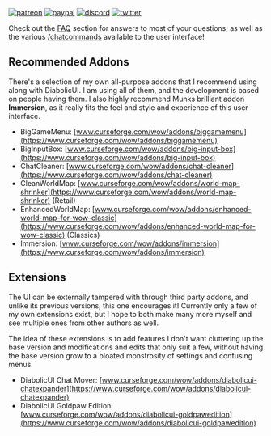 [![patreon](https://www.goldpawsstuff.com/shared/img/common/pa-button.png)](https://www.patreon.com/goldpawsstuff)
[![paypal](https://www.goldpawsstuff.com/shared/img/common/pp-button.png)](https://www.paypal.me/goldpawsstuff)
[![discord](https://www.goldpawsstuff.com/shared/img/common/dd-button.png)](https://discord.gg/MUSfWXd)
[![twitter](https://www.goldpawsstuff.com/shared/img/common/tw-button.png)](https://twitter.com/GoldpawsStuff)

Check out the [FAQ](https://github.com/GoldpawsStuff/DiabolicUI/wiki/FAQ) section for answers to most of your questions, as well as the various [/chatcommands](https://github.com/GoldpawsStuff/DiabolicUI/wiki/Chat_Commands) available to the user interface!

## Recommended Addons
There's a selection of my own all-purpose addons that I recommend using along with DiabolicUI. I am using all of them, and the development is based on people having them. I also highly recommend Munks brilliant addon **Immersion**, as it really fits the feel and style and experience of this user interface.

* BigGameMenu: [www.curseforge.com/wow/addons/biggamemenu](https://www.curseforge.com/wow/addons/biggamemenu)
* BigInputBox: [www.curseforge.com/wow/addons/big-input-box](https://www.curseforge.com/wow/addons/big-input-box)
* ChatCleaner: [www.curseforge.com/wow/addons/chat-cleaner](https://www.curseforge.com/wow/addons/chat-cleaner)
* CleanWorldMap: [www.curseforge.com/wow/addons/world-map-shrinker](https://www.curseforge.com/wow/addons/world-map-shrinker) (Retail)
* EnhancedWorldMap: [www.curseforge.com/wow/addons/enhanced-world-map-for-wow-classic](https://www.curseforge.com/wow/addons/enhanced-world-map-for-wow-classic) (Classics)
* Immersion: [www.curseforge.com/wow/addons/immersion](https://www.curseforge.com/wow/addons/immersion)

## Extensions
The UI can be externally tampered with through third party addons, and unlike its previous versions, this one encourages it! Currently only a few of my own extensions exist, but I hope to both make many more myself and see multiple ones from other authors as well.

The idea of these extensions is to add features I don't want cluttering up the base version and modifications and edits that only suit a few, without having the base version grow to a bloated monstrosity of settings and confusing menus.

* DiabolicUI Chat Mover: [www.curseforge.com/wow/addons/diabolicui-chatexpander](https://www.curseforge.com/wow/addons/diabolicui-chatexpander)
* DiabolicUI Goldpaw Edition: [www.curseforge.com/wow/addons/diabolicui-goldpawedition](https://www.curseforge.com/wow/addons/diabolicui-goldpawedition)
